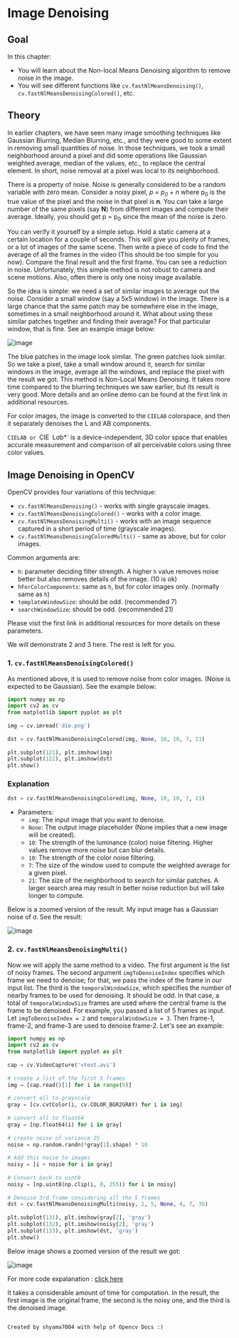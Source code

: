 # Image Denoising

## Goal
In this chapter:

- You will learn about the Non-local Means Denoising algorithm to remove noise in the image.
- You will see different functions like `cv.fastNlMeansDenoising()`, `cv.fastNlMeansDenoisingColored()`, etc.

## Theory
In earlier chapters, we have seen many image smoothing techniques like Gaussian Blurring, Median Blurring, etc., and they were good to some extent in removing small quantities of noise. In those techniques, we took a small neighborhood around a pixel and did some operations like Gaussian weighted average, median of the values, etc., to replace the central element. In short, noise removal at a pixel was local to its neighborhood.

There is a property of noise. Noise is generally considered to be a random variable with zero mean. Consider a noisy pixel,<em> p = p<sub>0</sub> + n </em> where p<sub>0</sub> is the true value of the pixel and the noise in that pixel is <strong>n</strong>. You can take a large number of the same pixels (say <strong>N</strong>) from different images and compute their average. Ideally, you should get p = p<sub>0</sub> since the mean of the noise is zero.

You can verify it yourself by a simple setup. Hold a static camera at a certain location for a couple of seconds. This will give you plenty of frames, or a lot of images of the same scene. Then write a piece of code to find the average of all the frames in the video (This should be too simple for you now). Compare the final result and the first frame. You can see a reduction in noise. Unfortunately, this simple method is not robust to camera and scene motions. Also, often there is only one noisy image available.

So the idea is simple: we need a set of similar images to average out the noise. Consider a small window (say a 5x5 window) in the image. There is a large chance that the same patch may be somewhere else in the image, sometimes in a small neighborhood around it. What about using these similar patches together and finding their average? For that particular window, that is fine. See an example image below:

![image](https://docs.opencv.org/5.x/nlm_patch.jpg)

The blue patches in the image look similar. The green patches look similar. So we take a pixel, take a small window around it, search for similar windows in the image, average all the windows, and replace the pixel with the result we got. This method is Non-Local Means Denoising. It takes more time compared to the blurring techniques we saw earlier, but its result is very good. More details and an online demo can be found at the first link in additional resources.

For color images, the image is converted to the `CIELAB` colorspace, and then it separately denoises the L and AB components.

`CIELAB or `CIE` `L*a*b*` is a device-independent, 3D color space that enables accurate measurement and comparison of all perceivable colors using three color values.

## Image Denoising in OpenCV
OpenCV provides four variations of this technique:

- `cv.fastNlMeansDenoising()` - works with single grayscale images.
- `cv.fastNlMeansDenoisingColored()` - works with a color image.
- `cv.fastNlMeansDenoisingMulti()` - works with an image sequence captured in a short period of time (grayscale images).
- `cv.fastNlMeansDenoisingColoredMulti()` - same as above, but for color images.

Common arguments are:

- `h`: parameter deciding filter strength. A higher `h` value removes noise better but also removes details of the image. (10 is ok)
- `hForColorComponents`: same as `h`, but for color images only. (normally same as `h`)
- `templateWindowSize`: should be odd. (recommended 7)
- `searchWindowSize`: should be odd. (recommended 21)

Please visit the first link in additional resources for more details on these parameters.

We will demonstrate 2 and 3 here. The rest is left for you.

### 1. `cv.fastNlMeansDenoisingColored()`
As mentioned above, it is used to remove noise from color images. (Noise is expected to be Gaussian). See the example below:

```python
import numpy as np
import cv2 as cv
from matplotlib import pyplot as plt
 
img = cv.imread('die.png')
 
dst = cv.fastNlMeansDenoisingColored(img, None, 10, 10, 7, 21)
 
plt.subplot(121), plt.imshow(img)
plt.subplot(122), plt.imshow(dst)
plt.show()
```
### Explanation

```python
dst = cv.fastNlMeansDenoisingColored(img, None, 10, 10, 7, 21)
```
  - Parameters:
    - `img`: The input image that you want to denoise.
    - `None`: The output image placeholder (None implies that a new image will be created).
    - `10`: The strength of the luminance (color) noise filtering. Higher values remove more noise but can blur details.
    - `10`: The strength of the color noise filtering.
    - `7`: The size of the window used to compute the weighted average for a given pixel.
    - `21`: The size of the neighborhood to search for similar patches. A larger search area may result in better noise reduction but will take longer to compute.


Below is a zoomed version of the result. My input image has a Gaussian noise of &sigma;. See the result:

![image](https://docs.opencv.org/5.x/nlm_result1.jpg)

### 2. `cv.fastNlMeansDenoisingMulti()`
Now we will apply the same method to a video. The first argument is the list of noisy frames. The second argument `imgToDenoiseIndex` specifies which frame we need to denoise; for that, we pass the index of the frame in our input list. The third is the `temporalWindowSize`, which specifies the number of nearby frames to be used for denoising. It should be odd. In that case, a total of `temporalWindowSize` frames are used where the central frame is the frame to be denoised. For example, you passed a list of 5 frames as input. Let `imgToDenoiseIndex = 2` and `temporalWindowSize = 3`. Then frame-1, frame-2, and frame-3 are used to denoise frame-2. Let's see an example:

```python
import numpy as np
import cv2 as cv
from matplotlib import pyplot as plt
 
cap = cv.VideoCapture('vtest.avi')
 
# create a list of the first 5 frames
img = [cap.read()[1] for i in range(5)]
 
# convert all to grayscale
gray = [cv.cvtColor(i, cv.COLOR_BGR2GRAY) for i in img]
 
# convert all to float64
gray = [np.float64(i) for i in gray]
 
# create noise of variance 25
noise = np.random.randn(*gray[1].shape) * 10
 
# Add this noise to images
noisy = [i + noise for i in gray]
 
# Convert back to uint8
noisy = [np.uint8(np.clip(i, 0, 255)) for i in noisy]
 
# Denoise 3rd frame considering all the 5 frames
dst = cv.fastNlMeansDenoisingMulti(noisy, 2, 5, None, 4, 7, 35)
 
plt.subplot(131), plt.imshow(gray[2], 'gray')
plt.subplot(132), plt.imshow(noisy[2], 'gray')
plt.subplot(133), plt.imshow(dst, 'gray')
plt.show()
```



Below image shows a zoomed version of the result we got:

![image](https://docs.opencv.org/5.x/nlm_multi.jpg)

For more code expalanation : [click here](https://github.com/shyama7004/OpenCV-Personal-Documentation/blob/main/More%20Explanation/3.11.md)

It takes a considerable amount of time for computation. In the result, the first image is the original frame, the second is the noisy one, and the third is the denoised image.
```

Created by shyama7004 with help of Opencv Docs :)
